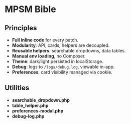 # MPSM Bible

## Principles
- **Full inline code** for every patch.
- **Modularity**: API, cards, helpers are decoupled.
- **Reusable helpers**: searchable dropdowns, data tables.
- **Manual env loading**, no Composer.
- **Theme**: dark/light persisted in localStorage.
- **Debug**: logs to `/logs/debug.log`, viewable in-app.
- **Preferences**: card visibility managed via cookie.

## Utilities
- **searchable_dropdown.php**
- **table_helper.php**
- **preferences-modal.php**
- **debug-log.php**

